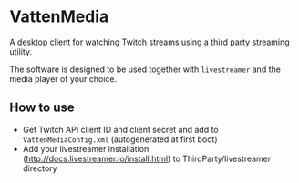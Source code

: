 # VattenMedia

A desktop client for watching Twitch streams using a third party streaming utility.

The software is designed to be used together with `livestreamer` and the media player of your choice.

## How to use

* Get Twitch API client ID and client secret and add to `VattenMediaConfig.xml` (autogenerated at first boot)
* Add your livestreamer installation (http://docs.livestreamer.io/install.html) to ThirdParty/livestreamer directory
